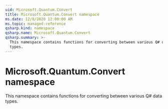 ```yaml
---
uid: Microsoft.Quantum.Convert
title: Microsoft.Quantum.Convert namespace
ms.date: 12/8/2020 12:00:00 AM
ms.topic: managed-reference
qsharp.kind: namespace
qsharp.name: Microsoft.Quantum.Convert
qsharp.summary: >-
  This namespace contains functions for converting between various Q# data
  types.
---
```


# Microsoft.Quantum.Convert namespace

This namespace contains functions for converting between various Q# datatypes.

